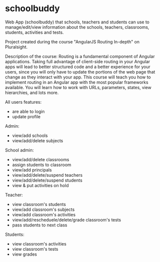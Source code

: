 # schoolbuddy
Web App (schoolbuddy) that schools, teachers and students can use to manage/edit/view information about the schools, teachers, classrooms, students, activities and tests.

Project created during the course "AngularJS Routing In-depth" on Pluralsight.

Description of the course:
Routing is a fundamental component of Angular applications. Taking full advantage of client-side routing in your Angular apps will lead to better structured code and a better experience for your users, since you will only have to update the portions of the web page that change as they interact with your app. This course will teach you how to implement routing in an Angular app with the most popular frameworks available. You will learn how to work with URLs, parameters, states, view hierarchies, and lots more.

All users features:
- are able to login
- update profile

Admin:
- view/add schools
- view/add/delete subjects

School admin:
- view/add/delete classrooms
- assign students to classroom
- view/add principals
- view/add/delete/suspend teachers
- view/add/delete/suspend students
- view & put activities on hold

Teacher:
- view classroom's students
- view/add classroom's subjects
- view/add classroom's activities
- view/add/rescheduele/delete/grade classroom's tests
- pass students to next class

Students:
- view classroom's activities
- view classroom's tests
- view grades
